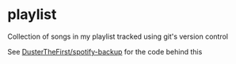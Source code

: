 # playlist

Collection of songs in my playlist tracked using git's version control

See [DusterTheFirst/spotify-backup](https://github.com/DusterTheFirst/spotify-backup) for the code behind this
